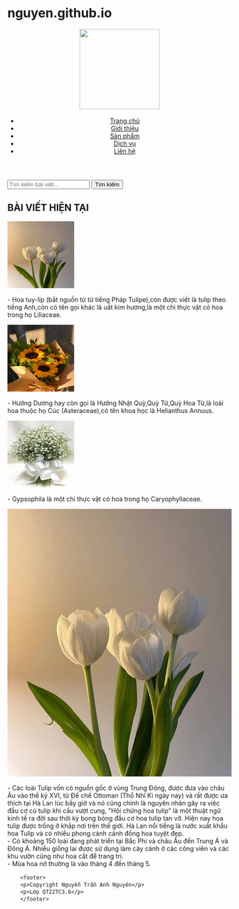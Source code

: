 # nguyen.github.io
<html lang="vi">
<head>
<meta charset="utf-8">
<meta name="viewport" content="width=device-width, initial-scale=1.0">
<title>Vườn hoa</title>
<link rel="stylesheet" href="hoa.css">
</head>
<body>
	<header>
		<div class="logo">
    	  <img src="../logo.jpg" width="180" height="180" alt=""/>
		</div>
		<nav class="menu">
			<ul>
			  <li><a href="#">Trang chủ</a></li>
			  <li><a href="#">Giới thiệu</a></li>
				<li><a href="#">Sản phẩm</a></li>
			  <li><a href="#">Dịch vụ</a></li>
				<li><a href="#">Liên hệ</a></li>
			</ul>
		</nav>
	</header>
	<div class="container">
	<div class="col1">
	<div class="search-bar">
		<from action="/search" method="GET">
			<input type="text" name="query" placeholder="Tìm kiếm bài viết...">
			<button type="submit">Tìm kiếm</button>
</from>
</div>
<h2>BÀI VIẾT HIỆN TẠI</h2>
<div class="post">
      <img src="tulip.jpg" width="150" height="150" alt="Hoa tulip"/>
		<p> - Hoa tuy-líp (bắt nguồn từ từ tiếng Pháp Tulipe),còn được viết là tulip theo tiếng Anh,còn có tên gọi khác là uất kim hương,là một chi thực vật có hoa trong họ Liliaceae.</p>
</div>
<div class="post">
		<img src="hduong.jpg" width="150" height="150" alt="Hoa hướng dương"/>
		<p> - Hướng Dương hay còn gọi là Hướng Nhật Quỳ,Quỳ Tử,Quỳ Hoa Tử,là loài hoa thuộc họ Cúc (Asteraceae),có tên khoa học là Helianthus Annuus.</p>
</div>
<div class="post">
	    <img src="baby.jpg" width="150" height="150" alt="Hoa baby"/>
		<p> - Gypsophila là một chi thực vật có hoa trong họ Caryophyllaceae.</p>
</div>
</div>
<div class="col2">
		<img src="tulip.jpg" width="700" height="600" alt="Hình ảnh bài viết"/>
		<p> - Các loài Tulip vốn có nguồn gốc ở vùng Trung Đông, được đưa vào châu Âu vào thế kỷ XVI, từ Đế chế Ottoman (Thổ Nhĩ Kì ngày nay) và rất được ưa thích tại Hà Lan lúc bấy giờ và nó cũng chính là nguyên nhân gây ra việc đầu cơ củ tulip khi cầu vượt cung, "Hội chứng hoa tulip" là một thuật ngữ kinh tế ra đời sau thời kỳ bong bóng đầu cơ hoa tulip tan vỡ. Hiện nay hoa tulip được trồng ở khắp nơi trên thế giới. Hà Lan nổi tiếng là nước xuất khẩu hoa Tulip và có nhiều phong cảnh cánh đồng hoa tuyệt đẹp.<br> - Có khoảng 150 loài đang phát triển tại Bắc Phi và châu Âu đến Trung Á và Đông Á. Nhiều giống lai được sử dụng làm cây cảnh ở các công viên và các khu vườn cũng như hoa cắt để trang trí.
		<br> - Mùa hoa nở thường là vào tháng 4 đến tháng 5.</p>
</div>
</div>

	
		<footer>
		<p>Copyright Nguyễn Trần Anh Nguyên</p>
		<p>Lớp QT22TC3.6</p>
		</footer>
</body>
</html>
